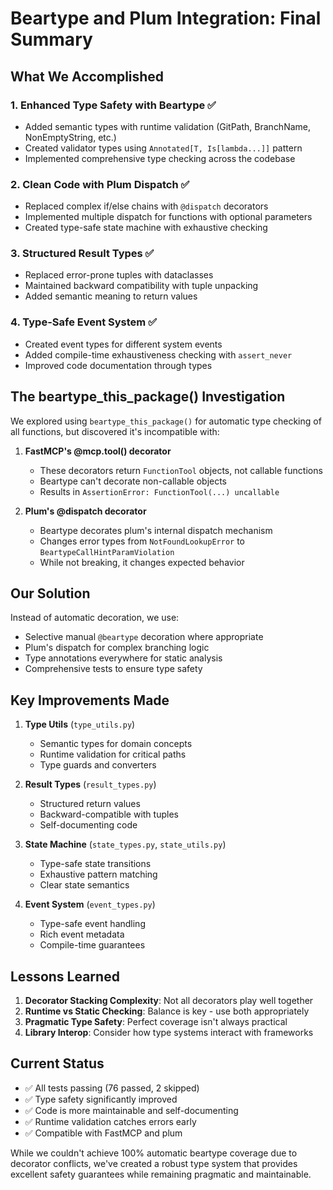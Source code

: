 # Beartype and Plum Integration: Final Summary

## What We Accomplished

### 1. Enhanced Type Safety with Beartype ✅
- Added semantic types with runtime validation (GitPath, BranchName, NonEmptyString, etc.)
- Created validator types using `Annotated[T, Is[lambda...]]` pattern
- Implemented comprehensive type checking across the codebase

### 2. Clean Code with Plum Dispatch ✅
- Replaced complex if/else chains with `@dispatch` decorators
- Implemented multiple dispatch for functions with optional parameters
- Created type-safe state machine with exhaustive checking

### 3. Structured Result Types ✅
- Replaced error-prone tuples with dataclasses
- Maintained backward compatibility with tuple unpacking
- Added semantic meaning to return values

### 4. Type-Safe Event System ✅
- Created event types for different system events
- Added compile-time exhaustiveness checking with `assert_never`
- Improved code documentation through types

## The beartype_this_package() Investigation

We explored using `beartype_this_package()` for automatic type checking of all functions, but discovered it's incompatible with:

1. **FastMCP's @mcp.tool() decorator**
   - These decorators return `FunctionTool` objects, not callable functions
   - Beartype can't decorate non-callable objects
   - Results in `AssertionError: FunctionTool(...) uncallable`

2. **Plum's @dispatch decorator**
   - Beartype decorates plum's internal dispatch mechanism
   - Changes error types from `NotFoundLookupError` to `BeartypeCallHintParamViolation`
   - While not breaking, it changes expected behavior

## Our Solution

Instead of automatic decoration, we use:
- Selective manual `@beartype` decoration where appropriate
- Plum's dispatch for complex branching logic
- Type annotations everywhere for static analysis
- Comprehensive tests to ensure type safety

## Key Improvements Made

1. **Type Utils** (`type_utils.py`)
   - Semantic types for domain concepts
   - Runtime validation for critical paths
   - Type guards and converters

2. **Result Types** (`result_types.py`)
   - Structured return values
   - Backward-compatible with tuples
   - Self-documenting code

3. **State Machine** (`state_types.py`, `state_utils.py`)
   - Type-safe state transitions
   - Exhaustive pattern matching
   - Clear state semantics

4. **Event System** (`event_types.py`)
   - Type-safe event handling
   - Rich event metadata
   - Compile-time guarantees

## Lessons Learned

1. **Decorator Stacking Complexity**: Not all decorators play well together
2. **Runtime vs Static Checking**: Balance is key - use both appropriately
3. **Pragmatic Type Safety**: Perfect coverage isn't always practical
4. **Library Interop**: Consider how type systems interact with frameworks

## Current Status

- ✅ All tests passing (76 passed, 2 skipped)
- ✅ Type safety significantly improved
- ✅ Code is more maintainable and self-documenting
- ✅ Runtime validation catches errors early
- ✅ Compatible with FastMCP and plum

While we couldn't achieve 100% automatic beartype coverage due to decorator conflicts, we've created a robust type system that provides excellent safety guarantees while remaining pragmatic and maintainable.